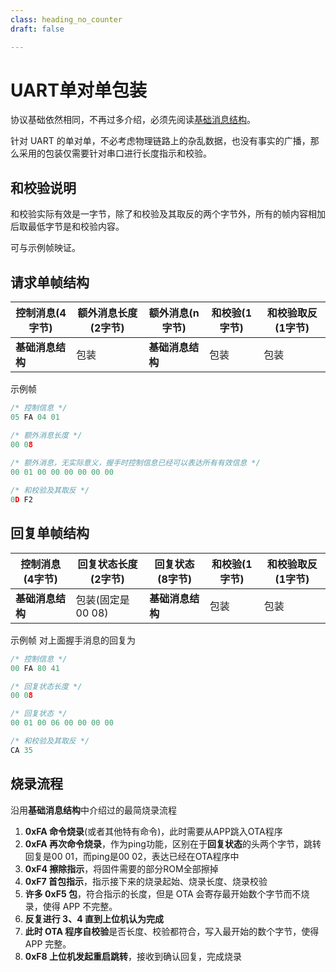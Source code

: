 ```yaml
---
class: heading_no_counter
draft: false

---
```


# UART单对单包装

协议基础依然相同，不再过多介绍，必须先阅读[基础消息结构](/YoroMCU-OTA/zh_hans/)。

针对 UART 的单对单，不必考虑物理链路上的杂乱数据，也没有事实的广播，那么采用的包装仅需要针对串口进行长度指示和校验。

## 和校验说明

和校验实际有效是一字节，除了和校验及其取反的两个字节外，所有的帧内容相加后取最低字节是和校验内容。

可与示例帧映证。

## 请求单帧结构

| 控制消息(4字节)  | 额外消息长度(2字节) | 额外消息(n字节)  | 和校验(1字节) | 和校验取反(1字节) |
| ---------------- | ------------------- | ---------------- | ------------- | ----------------- |
| **基础消息结构** | 包装                | **基础消息结构** | 包装          | 包装              |

示例帧

```c
/* 控制信息 */
05 FA 04 01

/* 额外消息长度 */
00 08
    
/* 额外消息，无实际意义，握手时控制信息已经可以表达所有有效信息 */
00 01 00 00 00 00 00 00

/* 和校验及其取反 */
0D F2
```



## 回复单帧结构

| 控制消息(4字节)  | 回复状态长度(2字节) | 回复状态(8字节)  | 和校验(1字节) | 和校验取反(1字节) |
| ---------------- | ------------------- | ---------------- | ------------- | ----------------- |
| **基础消息结构** | 包装(固定是00 08)   | **基础消息结构** | 包装          | 包装              |

示例帧 对上面握手消息的回复为

```c
/* 控制信息 */
00 FA 80 41

/* 回复状态长度 */
00 08

/* 回复状态 */
00 01 00 06 00 00 00 00

/* 和校验及其取反 */
CA 35
```

##  烧录流程

沿用**基础消息结构**中介绍过的最简烧录流程

1. **0xFA 命令烧录**(或者其他特有命令)，此时需要从APP跳入OTA程序
2. **0xFA 再次命令烧录**，作为ping功能，区别在于**回复状态**的头两个字节，跳转回复是00 01，而ping是00 02，表达已经在OTA程序中
3. **0xF4 擦除指示**，将固件需要的部分ROM全部擦掉
4. **0xF7 首包指示**，指示接下来的烧录起始、烧录长度、烧录校验
5. **许多 0xF5 包**，符合指示的长度，但是 OTA 会寄存最开始数个字节而不烧录，使得 APP 不完整。
6. **反复进行 3、4 直到上位机认为完成**
7. **此时 OTA 程序自校验**是否长度、校验都符合，写入最开始的数个字节，使得 APP 完整。
8. **0xF8 上位机发起重启跳转**，接收到确认回复，完成烧录